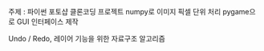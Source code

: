 주제 : 파이썬 포토샵 클론코딩 프로젝트
numpy로 이미지 픽셀 단위 처리
pygame으로 GUI 인터페이스 제작

Undo / Redo, 레이어 기능을 위한 자료구조 알고리즘
